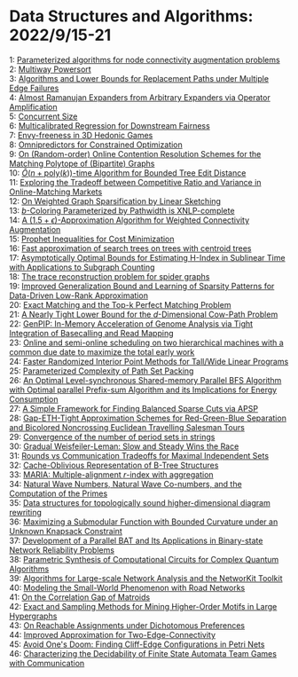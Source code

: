 # Data Structures and Algorithms: 2022/9/15-21  
1: [Parameterized algorithms for node connectivity augmentation problems](https://doi.org/10.48550/arXiv.2209.06695)  
2: [Multiway Powersort](https://doi.org/10.48550/arXiv.2209.06909)  
3: [Algorithms and Lower Bounds for Replacement Paths under Multiple Edge  Failures](https://doi.org/10.48550/arXiv.2209.07016)  
4: [Almost Ramanujan Expanders from Arbitrary Expanders via Operator  Amplification](https://doi.org/10.48550/arXiv.2209.07024)  
5: [Concurrent Size](https://doi.org/10.48550/arXiv.2209.07100)  
6: [Multicalibrated Regression for Downstream Fairness](https://doi.org/10.48550/arXiv.2209.07312)  
7: [Envy-freeness in 3D Hedonic Games](https://doi.org/10.48550/arXiv.2209.07440)  
8: [Omnipredictors for Constrained Optimization](https://doi.org/10.48550/arXiv.2209.07463)  
9: [On (Random-order) Online Contention Resolution Schemes for the Matching  Polytope of (Bipartite) Graphs](https://doi.org/10.48550/arXiv.2209.07520)  
10: [$\tilde{O}(n+\mathrm{poly}(k))$-time Algorithm for Bounded Tree Edit  Distance](https://doi.org/10.48550/arXiv.2209.07524)  
11: [Exploring the Tradeoff between Competitive Ratio and Variance in  Online-Matching Markets](https://doi.org/10.48550/arXiv.2209.07580)  
12: [On Weighted Graph Sparsification by Linear Sketching](https://doi.org/10.48550/arXiv.2209.07729)  
13: [$b$-Coloring Parameterized by Pathwidth is XNLP-complete](https://doi.org/10.48550/arXiv.2209.07772)  
14: [A $(1.5+\epsilon)$-Approximation Algorithm for Weighted Connectivity  Augmentation](https://doi.org/10.48550/arXiv.2209.07860)  
15: [Prophet Inequalities for Cost Minimization](https://doi.org/10.48550/arXiv.2209.07988)  
16: [Fast approximation of search trees on trees with centroid trees](https://doi.org/10.48550/arXiv.2209.08024)  
17: [Asymptotically Optimal Bounds for Estimating H-Index in Sublinear Time  with Applications to Subgraph Counting](https://doi.org/10.48550/arXiv.2209.08114)  
18: [The trace reconstruction problem for spider graphs](https://doi.org/10.48550/arXiv.2209.08166)  
19: [Improved Generalization Bound and Learning of Sparsity Patterns for  Data-Driven Low-Rank Approximation](https://doi.org/10.48550/arXiv.2209.08281)  
20: [Exact Matching and the Top-k Perfect Matching Problem](https://doi.org/10.48550/arXiv.2209.09661)  
21: [A Nearly Tight Lower Bound for the $d$-Dimensional Cow-Path Problem](https://doi.org/10.48550/arXiv.2209.08427)  
22: [GenPIP: In-Memory Acceleration of Genome Analysis via Tight Integration  of Basecalling and Read Mapping](https://doi.org/10.48550/arXiv.2209.08600)  
23: [Online and semi-online scheduling on two hierarchical machines with a  common due date to maximize the total early work](https://doi.org/10.48550/arXiv.2209.08704)  
24: [Faster Randomized Interior Point Methods for Tall/Wide Linear Programs](https://doi.org/10.48550/arXiv.2209.08722)  
25: [Parameterized Complexity of Path Set Packing](https://doi.org/10.48550/arXiv.2209.08757)  
26: [An Optimal Level-synchronous Shared-memory Parallel BFS Algorithm with  Optimal parallel Prefix-sum Algorithm and its Implications for Energy  Consumption](https://doi.org/10.48550/arXiv.2209.08764)  
27: [A Simple Framework for Finding Balanced Sparse Cuts via APSP](https://doi.org/10.48550/arXiv.2209.08845)  
28: [Gap-ETH-Tight Approximation Schemes for Red-Green-Blue Separation and  Bicolored Noncrossing Euclidean Travelling Salesman Tours](https://doi.org/10.48550/arXiv.2209.08904)  
29: [Convergence of the number of period sets in strings](https://doi.org/10.48550/arXiv.2209.08926)  
30: [Gradual Weisfeiler-Leman: Slow and Steady Wins the Race](https://doi.org/10.48550/arXiv.2209.09048)  
31: [Rounds vs Communication Tradeoffs for Maximal Independent Sets](https://doi.org/10.48550/arXiv.2209.09049)  
32: [Cache-Oblivious Representation of B-Tree Structures](https://doi.org/10.48550/arXiv.2209.09166)  
33: [MARIA: Multiple-alignment $r$-index with aggregation](https://doi.org/10.48550/arXiv.2209.09218)  
34: [Natural Wave Numbers, Natural Wave Co-numbers, and the Computation of  the Primes](https://doi.org/10.48550/arXiv.2209.09313)  
35: [Data structures for topologically sound higher-dimensional diagram  rewriting](https://doi.org/10.48550/arXiv.2209.09509)  
36: [Maximizing a Submodular Function with Bounded Curvature under an Unknown  Knapsack Constraint](https://doi.org/10.48550/arXiv.2209.09668)  
37: [Development of a Parallel BAT and Its Applications in Binary-state  Network Reliability Problems](https://doi.org/10.48550/arXiv.2209.09711)  
38: [Parametric Synthesis of Computational Circuits for Complex Quantum  Algorithms](https://doi.org/10.48550/arXiv.2209.09903)  
39: [Algorithms for Large-scale Network Analysis and the NetworKit Toolkit](https://doi.org/10.48550/arXiv.2209.13355)  
40: [Modeling the Small-World Phenomenon with Road Networks](https://doi.org/10.48550/arXiv.2209.09888)  
41: [On the Correlation Gap of Matroids](https://doi.org/10.48550/arXiv.2209.09896)  
42: [Exact and Sampling Methods for Mining Higher-Order Motifs in Large  Hypergraphs](https://doi.org/10.48550/arXiv.2209.10241)  
43: [On Reachable Assignments under Dichotomous Preferences](https://doi.org/10.48550/arXiv.2209.10262)  
44: [Improved Approximation for Two-Edge-Connectivity](https://doi.org/10.48550/arXiv.2209.10265)  
45: [Avoid One's Doom: Finding Cliff-Edge Configurations in Petri Nets](https://doi.org/10.48550/arXiv.2209.10323)  
46: [Characterizing the Decidability of Finite State Automata Team Games with  Communication](https://doi.org/10.48550/arXiv.2209.10324)  